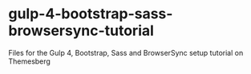 # gulp-4-bootstrap-sass-browsersync-tutorial
Files for the Gulp 4, Bootstrap, Sass and BrowserSync setup tutorial on Themesberg
